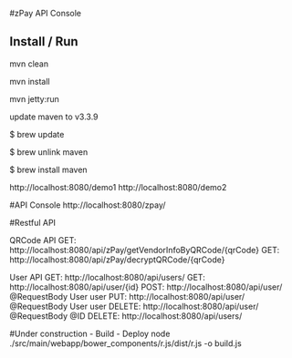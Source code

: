 
#zPay API Console

## Install / Run

mvn clean 

mvn install

mvn jetty:run


update maven to v3.3.9
 
$ brew update

$ brew unlink maven

$ brew install maven


http://localhost:8080/demo1
http://localhost:8080/demo2


#API Console
http://localhost:8080/zpay/


#Restful API 

QRCode API
GET: http://localhost:8080/api/zPay/getVendorInfoByQRCode/{qrCode}
GET: http://localhost:8080/api/zPay/decryptQRCode/{qrCode}

User API
GET:    http://localhost:8080/api/users/
GET:    http://localhost:8080/api/user/{id}
POST:   http://localhost:8080/api/user/   @RequestBody User user
PUT:    http://localhost:8080/api/user/   @RequestBody User user
DELETE: http://localhost:8080/api/user/   @RequestBody @ID
DELETE: http://localhost:8080/api/users/


#Under construction - Build - Deploy
node ./src/main/webapp/bower_components/r.js/dist/r.js -o build.js
